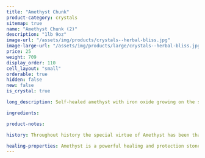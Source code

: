 ```yaml
---
title: "Amethyst Chunk"
product-category: crystals
sitemap: true
name: "Amethyst Chunk (2)"
description: "1lb 9oz"
image-url: "/assets/img/products/crystals--herbal-bliss.jpg"
image-large-url: "/assets/img/products/large/crystals--herbal-bliss.jpg"
price: 25
weight: 709
display_order: 110
cell_layout: "small"
orderable: true
hidden: false
new: false
is_crystal: true

long_description: Self-healed amethyst with iron oxide growing on the side and in little brown spots in the tips. Amazing growth lines on each point with hidden rainbows. Every point is amazingly unique.

ingredients:

product-notes:

history: Throughout history the special virtue of Amethyst has been that of preventing drunkenness and overindulgence. Ancient Greeks and Romans routinely studded their goblets with Amethyst believing wine drunk from an Amethyst cup was powerless to intoxicate, and a stone worn on the body, especially at the navel, had a sobering effect, not only for inebriation but in over-zealousness in passion. Catholic bishops also wore Amethyst in a ring to protect from mystical intoxication. Kissing the ring kept others from similar mystical intoxication and kept them grounded in spiritual thought.

healing-properties: Amethyst is a powerful healing and protection stone. It is the February birthstone and is associated to the crown chakra, providing protection against psychic attack, enhancing psychic abilities, calming and stimulating the mind, and nourishing the spirit. For this reason amethyst has been historically used as a remedy for nightmares and insomnia, as well as to aid meditative focus.
---
```

